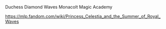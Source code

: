 Duchess Diamond Waves
Monacolt Magic Academy

https://mlp.fandom.com/wiki/Princess_Celestia_and_the_Summer_of_Royal_Waves

